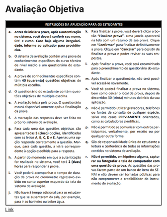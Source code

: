 # Avaliação Objetiva
![Instruções](instrucoes.png)
<br>
[Link](https://security.cebraspe.org.br/SENAI2023E2)